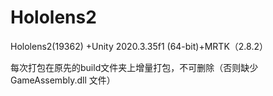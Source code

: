 # Hololens2
Hololens2(19362) +Unity 2020.3.35f1 (64-bit)+MRTK（2.8.2）

每次打包在原先的build文件夹上增量打包，不可删除（否则缺少GameAssembly.dll 文件）
